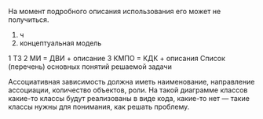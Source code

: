 
На момент подробного описания использования его может не получиться.

1) ч
2) концептуальная модель

1 ТЗ
2 МИ = ДВИ + описание
3 КМПО = КДК + описания
Список (перечень) основных понятий решаемой задачи

Ассоциативная зависимость должна иметь наименование, направление ассоциации, количество объектов, роли. На такой диаграмме классов какие-то классы будут реализованы в виде кода, какие-то нет — такие классы нужны для понимания, как решать проблему.